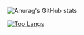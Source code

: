 

<!---
bwibokhaabi/bwibokhaabi is a ✨ special ✨ repository because its `README.md` (this file) appears on your GitHub profile.
You can click the Preview link to take a look at your changes.
--->


![Anurag's GitHub stats](https://github-readme-stats.vercel.app/api?username=bwibokhaabi&show_icons=true&theme=radical)

[![Top Langs](https://github-readme-stats.vercel.app/api/top-langs/?username=bwibokhaabi&langs_count=8)](https://github.com/anuraghazra/github-readme-stats)
